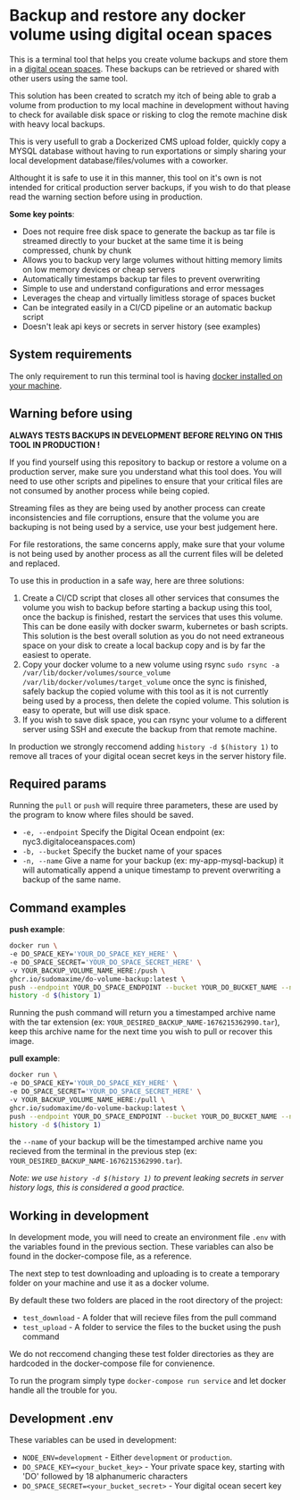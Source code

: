 # Backup and restore any docker volume using digital ocean spaces
This is a terminal tool that helps you create volume backups and store them in a
[digital ocean spaces](https://www.digitalocean.com/products/spaces). These backups can
be retrieved or shared with other users using the same tool.

This solution has been created to scratch my itch of being able to grab a volume from production to my
local machine in development without having to check for available disk space or risking to clog the
remote machine disk with heavy local backups.

This is very usefull to grab a Dockerized CMS upload folder, quickly copy a MYSQL database without having
to run exportations or simply sharing your local development database/files/volumes with a coworker.

Althought it is safe to use it in this manner, this tool on it's own is not intended for critical production server backups, 
if you wish to do that please read the warning section before using in production.

**Some key points**: 
* Does not require free disk space to generate the backup as tar file is streamed directly to your bucket at the same time it is being compressed, chunk by chunk
* Allows you to backup very large volumes without hitting memory limits on low memory devices or cheap servers
* Automatically timestamps backup tar files to prevent overwriting
* Simple to use and understand configurations and error messages
* Leverages the cheap and virtually limitless storage of spaces bucket
* Can be integrated easily in a CI/CD pipeline or an automatic backup script
* Doesn't leak api keys or secrets in server history (see examples)

## System requirements
The only requirement to run this terminal tool is having [docker installed on your machine](https://www.docker.com/).

## Warning before using
**ALWAYS TESTS BACKUPS IN DEVELOPMENT BEFORE RELYING ON THIS TOOL IN PRODUCTION !**

If you find yourself using this repository to backup or restore a volume on a production server, make sure you understand what this tool does. You will need to use other scripts and pipelines to ensure that your critical files are not consumed by another process while being copied.

Streaming files as they are being used by another process can create inconsistencies and file corruptions, ensure that the volume you are backuping is not being used by a service, use your best judgement here.

For file restorations, the same concerns apply, make sure that your volume is not being used by another process as all the current files will be deleted and replaced.

To use this in production in a safe way, here are three solutions:
1. Create a CI/CD script that closes all other services that consumes the volume you wish to backup before starting a backup using this tool, once the backup is finished, restart the services that uses this volume. This can be done easily with docker swarm, kubernetes or bash scripts. This solution is the best overall solution as you do not need extraneous space on your disk to create a local backup copy and is by far the easiest to operate.
2. Copy your docker volume to a new volume using rsync `sudo rsync -a /var/lib/docker/volumes/source_volume /var/lib/docker/volumes/target_volume` once the sync is finished, safely backup the copied volume with this tool as it is not currently being used by a process, then delete the copied volume. This solution is easy to operate, but will use disk space.
3. If you wish to save disk space, you can rsync your volume to a different server using SSH and execute the backup from that remote machine.

In production we strongly reccomend adding `history -d $(history 1)` to remove all traces of your digital ocean secret keys in the server history file.

## Required params
Running the `pull` or `push` will require three parameters, these are used by the program to know where files should be saved.
* `-e, --endpoint` Specify the Digital Ocean endpoint (ex: nyc3.digitaloceanspaces.com)
* `-b, --bucket` Specify the bucket name of your spaces
* `-n, --name` Give a name for your backup (ex: my-app-mysql-backup) it will automatically append a unique timestamp to prevent overwriting a backup of the same name.

## Command examples
**push example**:
```bash
docker run \
-e DO_SPACE_KEY='YOUR_DO_SPACE_KEY_HERE' \
-e DO_SPACE_SECRET='YOUR_DO_SPACE_SECRET_HERE' \
-v YOUR_BACKUP_VOLUME_NAME_HERE:/push \
ghcr.io/sudomaxime/do-volume-backup:latest \
push --endpoint YOUR_DO_SPACE_ENDPOINT --bucket YOUR_DO_BUCKET_NAME --name YOUR_DESIRED_BACKUP_NAME; \
history -d $(history 1)
```

Running the push command will return you a timestamped archive name with the tar extension (ex: `YOUR_DESIRED_BACKUP_NAME-1676215362990.tar`), keep this archive name for the next time you wish to pull or recover this image.

**pull example**:
```bash
docker run \
-e DO_SPACE_KEY='YOUR_DO_SPACE_KEY_HERE' \
-e DO_SPACE_SECRET='YOUR_DO_SPACE_SECRET_HERE' \
-v YOUR_BACKUP_VOLUME_NAME_HERE:/pull \
ghcr.io/sudomaxime/do-volume-backup:latest \
push --endpoint YOUR_DO_SPACE_ENDPOINT --bucket YOUR_DO_BUCKET_NAME --name YOUR_DESIRED_BACKUP_NAME; \
history -d $(history 1)
```
the `--name` of your backup will be the timestamped archive name you recieved from the terminal in the previous step (ex: `YOUR_DESIRED_BACKUP_NAME-1676215362990.tar`).

*Note: we use `history -d $(history 1)` to prevent leaking secrets in server history logs, this is considered a good practice.*

## Working in development
In development mode, you will need to create an environment file `.env` with the variables found in the previous section. These variables can also be found in the docker-compose file, as a reference.

The next step to test downloading and uploading is to create a temporary folder on your machine and use it as a docker volume.

By default these two folders are placed in the root directory of the project:
* `test_download` - A folder that will recieve files from the pull command
* `test_upload` - A folder to service the files to the bucket using the push command

We do not reccomend changing these test folder directories as they are hardcoded in the docker-compose file for convienence.

To run the program simply type `docker-compose run service` and let docker handle all the trouble for you.

## Development .env
These variables can be used in development:
* `NODE_ENV=development` - Either `development` or `production`.
* `DO_SPACE_KEY=<your_bucket_key>` - Your private space key, starting with 'DO' followed by 18 alphanumeric characters
* `DO_SPACE_SECRET=<your_bucket_secret>` - Your digital ocean secert key